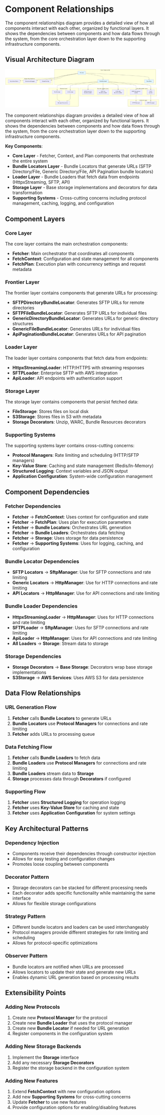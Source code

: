 # Component Relationships

The component relationships diagram provides a detailed view of how all components interact with each other, organized by functional layers. It shows the dependencies between components and how data flows through the system, from the core orchestration layer down to the supporting infrastructure components.

## Visual Architecture Diagram

![Component Relationships](../diagrams/png/component_relationships.png)

The component relationships diagram provides a detailed view of how all components interact with each other, organized by functional layers. It shows the dependencies between components and how data flows through the system, from the core orchestration layer down to the supporting infrastructure components.

**Key Components**:

- **Core Layer** - Fetcher, Context, and Plan components that orchestrate the entire system
- **Bundle Locators Layer** - Bundle Locators that generate URLs (SFTP Directory/File, Generic Directory/File, API Pagination bundle locators)
- **Loader Layer** - Bundle Loaders that fetch data from endpoints (HttpxStreaming, SFTP, API)
- **Storage Layer** - Base storage implementations and decorators for data transformation
- **Supporting Systems** - Cross-cutting concerns including protocol management, caching, logging, and configuration

## Component Layers

### **Core Layer**
The core layer contains the main orchestration components:

- **Fetcher**: Main orchestrator that coordinates all components
- **FetchContext**: Configuration and state management for all components
- **FetchPlan**: Execution plan with concurrency settings and request metadata

### **Frontier Layer**
The frontier layer contains components that generate URLs for processing:

- **SFTPDirectoryBundleLocator**: Generates SFTP URLs for remote directories
- **SFTPFileBundleLocator**: Generates SFTP URLs for individual files
- **GenericDirectoryBundleLocator**: Generates URLs for generic directory structures
- **GenericFileBundleLocator**: Generates URLs for individual files
- **ApiPaginationBundleLocator**: Generates URLs for API pagination

### **Loader Layer**
The loader layer contains components that fetch data from endpoints:

- **HttpxStreamingLoader**: HTTP/HTTPS with streaming responses
- **SFTPLoader**: Enterprise SFTP with AWS integration
- **ApiLoader**: API endpoints with authentication support

### **Storage Layer**
The storage layer contains components that persist fetched data:

- **FileStorage**: Stores files on local disk
- **S3Storage**: Stores files in S3 with metadata
- **Storage Decorators**: Unzip, WARC, Bundle Resources decorators

### **Supporting Systems**
The supporting systems layer contains cross-cutting concerns:

- **Protocol Managers**: Rate limiting and scheduling (HTTP/SFTP managers)
- **Key-Value Store**: Caching and state management (Redis/In-Memory)
- **Structured Logging**: Context variables and JSON output
- **Application Configuration**: System-wide configuration management

## Component Dependencies

### **Fetcher Dependencies**
- **Fetcher** → **FetchContext**: Uses context for configuration and state
- **Fetcher** → **FetchPlan**: Uses plan for execution parameters
- **Fetcher** → **Bundle Locators**: Orchestrates URL generation
- **Fetcher** → **Bundle Loaders**: Orchestrates data fetching
- **Fetcher** → **Storage**: Uses storage for data persistence
- **Fetcher** → **Supporting Systems**: Uses for logging, caching, and configuration

### **Bundle Locator Dependencies**
- **SFTP Locators** → **SftpManager**: Use for SFTP connections and rate limiting
- **Generic Locators** → **HttpManager**: Use for HTTP connections and rate limiting
- **API Locators** → **HttpManager**: Use for API connections and rate limiting

### **Bundle Loader Dependencies**
- **HttpxStreamingLoader** → **HttpManager**: Uses for HTTP connections and rate limiting
- **SFTPLoader** → **SftpManager**: Uses for SFTP connections and rate limiting
- **ApiLoader** → **HttpManager**: Uses for API connections and rate limiting
- **All Loaders** → **Storage**: Stream data to storage

### **Storage Dependencies**
- **Storage Decorators** → **Base Storage**: Decorators wrap base storage implementations
- **S3Storage** → **AWS Services**: Uses AWS S3 for data persistence

## Data Flow Relationships

### **URL Generation Flow**
1. **Fetcher** calls **Bundle Locators** to generate URLs
2. **Bundle Locators** use **Protocol Managers** for connections and rate limiting
3. **Fetcher** adds URLs to processing queue

### **Data Fetching Flow**
1. **Fetcher** calls **Bundle Loaders** to fetch data
2. **Bundle Loaders** use **Protocol Managers** for connections and rate limiting
3. **Bundle Loaders** stream data to **Storage**
4. **Storage** processes data through **Decorators** if configured

### **Supporting Flow**
1. **Fetcher** uses **Structured Logging** for operation logging
2. **Fetcher** uses **Key-Value Store** for caching and state
3. **Fetcher** uses **Application Configuration** for system settings

## Key Architectural Patterns

### **Dependency Injection**
- Components receive their dependencies through constructor injection
- Allows for easy testing and configuration changes
- Promotes loose coupling between components

### **Decorator Pattern**
- Storage decorators can be stacked for different processing needs
- Each decorator adds specific functionality while maintaining the same interface
- Allows for flexible storage configurations

### **Strategy Pattern**
- Different bundle locators and loaders can be used interchangeably
- Protocol managers provide different strategies for rate limiting and scheduling
- Allows for protocol-specific optimizations

### **Observer Pattern**
- Bundle locators are notified when URLs are processed
- Allows locators to update their state and generate new URLs
- Enables dynamic URL generation based on processing results

## Extensibility Points

### **Adding New Protocols**
1. Create new **Protocol Manager** for the protocol
2. Create new **Bundle Loader** that uses the protocol manager
3. Create new **Bundle Locator** if needed for URL generation
4. Register components in the configuration system

### **Adding New Storage Backends**
1. Implement the **Storage** interface
2. Add any necessary **Storage Decorators**
3. Register the storage backend in the configuration system

### **Adding New Features**
1. Extend **FetchContext** with new configuration options
2. Add new **Supporting Systems** for cross-cutting concerns
3. Update **Fetcher** to use new features
4. Provide configuration options for enabling/disabling features
